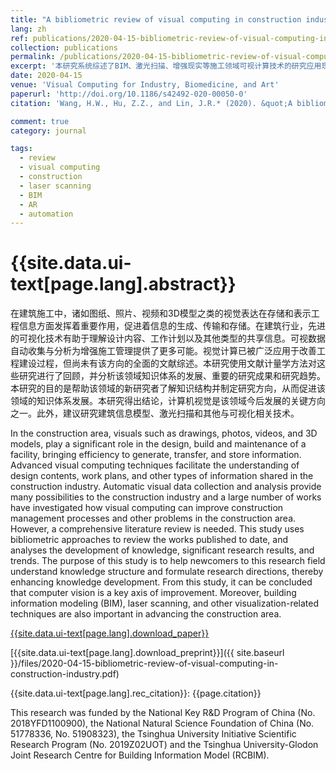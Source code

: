```yaml
---
title: "A bibliometric review of visual computing in construction industry"
lang: zh
ref: publications/2020-04-15-bibliometric-review-of-visual-computing-in-construction-industry
collection: publications
permalink: /publications/2020-04-15-bibliometric-review-of-visual-computing-in-construction-industry
excerpt: '本研究系统综述了BIM、激光扫描、增强现实等施工领域可视计算技术的研究应用现状'
date: 2020-04-15
venue: 'Visual Computing for Industry, Biomedicine, and Art'
paperurl: 'http://doi.org/10.1186/s42492-020-00050-0'
citation: 'Wang, H.W., Hu, Z.Z., and Lin, J.R.* (2020). &quot;A bibliometric review of visual computing in construction industry&quot; <i>Visual Computing for Industry, Biomedicine, and Art</i>. 3: 14. doi: 10.1186/s42492-020-00050-0'

comment: true
category: journal

tags: 
  - review
  - visual computing
  - construction
  - laser scanning
  - BIM
  - AR
  - automation
---
```



{{site.data.ui-text[page.lang].abstract}}
====

在建筑施工中，诸如图纸、照片、视频和3D模型之类的视觉表达在存储和表示工程信息方面发挥着重要作用，促进着信息的生成、传输和存储。在建筑行业，先进的可视化技术有助于理解设计内容、工作计划以及其他类型的共享信息。可视数据自动收集与分析为增强施工管理提供了更多可能。视觉计算已被广泛应用于改善工程建设过程，但尚未有该方向的全面的文献综述。本研究使用文献计量学方法对这些研究进行了回顾，并分析该领域知识体系的发展、重要的研究成果和研究趋势。本研究的目的是帮助该领域的新研究者了解知识结构并制定研究方向，从而促进该领域的知识体系发展。本研究得出结论，计算机视觉是该领域今后发展的关键方向之一。此外，建议研究建筑信息模型、激光扫描和其他与可视化相关技术。

In the construction area, visuals such as drawings, photos, videos, and 3D models, play a significant role in the design, build and maintenance of a facility, bringing efficiency to generate, transfer, and store information. Advanced visual computing techniques facilitate the understanding of design contents, work plans, and other types of information shared in the construction industry. Automatic visual data collection and analysis provide many possibilities to the construction industry and a large number of works have investigated how visual computing can improve construction management processes and other problems in the construction area. However, a comprehensive literature review is needed. This study uses bibliometric approaches to review the works published to date, and analyses the development of knowledge, significant research results, and trends. The purpose of this study is to help newcomers to this research field understand knowledge structure and formulate research directions, thereby enhancing knowledge development. From this study, it can be concluded that computer vision is a key axis of improvement. Moreover, building information modeling (BIM), laser scanning, and other visualization-related techniques are also important in advancing the construction area.

[{{site.data.ui-text[page.lang].download_paper}}](http://doi.org/10.1186/s42492-020-00050-0)

[{{site.data.ui-text[page.lang].download_preprint}}]({{ site.baseurl }}/files/2020-04-15-bibliometric-review-of-visual-computing-in-construction-industry.pdf)

{{site.data.ui-text[page.lang].rec_citation}}: {{page.citation}}

This research was funded by the National Key R&D Program of China (No. 2018YFD1100900), the National Natural Science Foundation of China (No. 51778336, No. 51908323), the Tsinghua University Initiative Scientific Research Program (No. 2019Z02UOT) and the Tsinghua University-Glodon Joint Research Centre for Building Information Model (RCBIM).